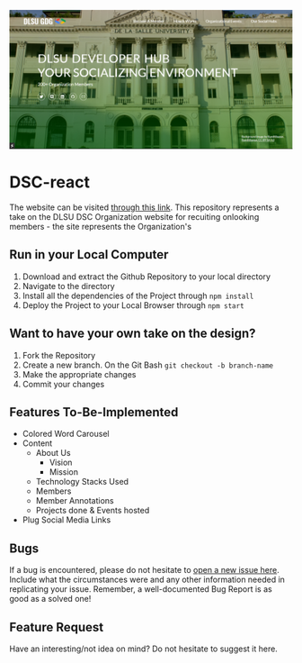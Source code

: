 ![Landing Page](./github-resources/landingpage.png)
# DSC-react
The website can be visited [through this link](https://programmernammer.github.io/DSC-react/). This repository represents a take on the DLSU DSC Organization website for recuiting onlooking members - the site represents the Organization's 

## Run in your Local Computer
1. Download and extract the Github Repository to your local directory
2. Navigate to the directory
3. Install all the dependencies of the Project through `npm install`
4. Deploy the Project to your Local Browser through `npm start`

## Want to have your own take on the design?
1. Fork the Repository
2. Create a new branch.
On the Git Bash `git checkout -b branch-name`
3. Make the appropriate changes
4. Commit your changes


## Features To-Be-Implemented
* Colored Word Carousel
* Content
  * About Us
    * Vision
    * Mission
  * Technology Stacks Used
  * Members
  * Member Annotations
  * Projects done & Events hosted
* Plug Social Media Links


## Bugs
If a bug is encountered, please do not hesitate to [open a new issue here](https://github.com/ProgrammerNammer/DSC-react/issues/new). Include what the circumstances were and any other information needed in replicating your issue. Remember, a well-documented Bug Report is as good as a solved one! 

## Feature Request
Have an interesting/not idea on mind? Do not hesitate to suggest it here.
